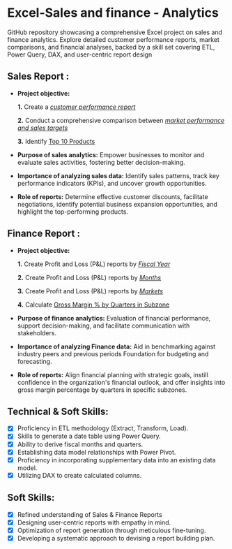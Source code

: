# Excel-Sales and finance - Analytics
GitHub repository showcasing a comprehensive Excel project on sales and finance analytics. Explore detailed customer performance reports, market comparisons, and financial analyses, backed by a skill set covering ETL, Power Query, DAX, and user-centric report design
## Sales Report :


- **Project objective:** 

    **1.** Create a _[customer performance report](https://github.com/vijaykumar-naik/Excel-Sales-Analytics/blob/main/Customer%20Performance%20Report.pdf)_ 

    **2.** Conduct a comprehensive comparison between _[market performance and sales targets](https://github.com/vijaykumar-naik/Excel-Sales-Analytics/blob/main/Market%20Performance%20vs%20Target.pdf)_

  **3.** Identify [Top 10 Products](https://github.com/vijaykumar-naik/Excel-Sales-Analytics/blob/main/Top%2010%20Products.pdf)

- **Purpose of sales analytics:** Empower businesses to monitor and evaluate sales activities, fostering better decision-making.

- **Importance of analyzing sales data:** Identify sales patterns, track key performance indicators (KPIs), and uncover growth opportunities.

- **Role of reports:** Determine effective customer discounts, facilitate negotiations, identify potential business expansion opportunities, and highlight the top-performing products.


## Finance Report :

- **Project objective:** 

    **1.** Create Profit and Loss (P&L) reports by _[Fiscal Year](https://github.com/vijaykumar-naik/Excel-Sales-Analytics/blob/main/P%20%26%20L%20Statement%20by%20Fiscal%20Year.pdf)_

   **2.** Create Profit and Loss (P&L) reports by _[Months](https://github.com/vijaykumar-naik/Excel-Sales-Analytics/blob/main/P%20%26%20L%20statement%20by%20Months.pdf)_

  **3.** Create Profit and Loss (P&L) reports by _[Markets](https://github.com/vijaykumar-naik/Excel-Sales-Analytics/blob/main/P%20%26%20L%20Statement%20by%20Markets.pdf)_ 

  **4.** Calculate [Gross Margin % by Quarters in Subzone](https://github.com/vijaykumar-naik/Excel-Sales-Analytics/blob/main/GM%25%20by%20Quarters%20(sub%20zones).pdf)

- **Purpose of finance analytics:** Evaluation of financial performance, support decision-making, and facilitate communication with stakeholders.

- **Importance of analyzing Finance data:** Aid in benchmarking against industry peers and previous periods Foundation for budgeting and forecasting.

- **Role of reports:** Align financial planning with strategic goals, instill confidence in the organization's financial outlook, and offer insights into gross margin percentage by quarters in specific subzones.


## Technical & Soft Skills:
- [x]	Proficiency in ETL methodology (Extract, Transform, Load).
- [x]	Skills to generate a date table using Power Query.
- [x]	Ability to derive fiscal months and quarters.
- [x]	Establishing data model relationships with Power Pivot.
- [x]	Proficiency in incorporating supplementary data into an existing data model.
- [x]	Utilizing DAX to create calculated columns.

## Soft Skills:
- [x]	Refined understanding of Sales & Finance Reports
- [x]	Designing user-centric reports with empathy in mind.
- [x]	Optimization of report generation through meticulous fine-tuning.
- [x]	Developing a systematic approach to devising a report building plan.
